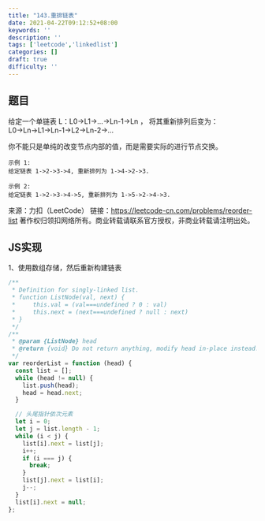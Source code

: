 ```yaml
---
title: "143.重排链表"
date: 2021-04-22T09:12:52+08:00
keywords: ''
description: ''
tags: ['leetcode','linkedlist']
categories: []
draft: true
difficulty: ''
---
```


## 题目

给定一个单链表 L：L0→L1→…→Ln-1→Ln ，
将其重新排列后变为： L0→Ln→L1→Ln-1→L2→Ln-2→…

你不能只是单纯的改变节点内部的值，而是需要实际的进行节点交换。

```
示例 1:
给定链表 1->2->3->4, 重新排列为 1->4->2->3.

示例 2:
给定链表 1->2->3->4->5, 重新排列为 1->5->2->4->3.
```

来源：力扣（LeetCode）
链接：https://leetcode-cn.com/problems/reorder-list
著作权归领扣网络所有。商业转载请联系官方授权，非商业转载请注明出处。


## JS实现

1、使用数组存储，然后重新构建链表

```javascript
/**
 * Definition for singly-linked list.
 * function ListNode(val, next) {
 *     this.val = (val===undefined ? 0 : val)
 *     this.next = (next===undefined ? null : next)
 * }
 */
/**
 * @param {ListNode} head
 * @return {void} Do not return anything, modify head in-place instead.
 */
var reorderList = function (head) {
  const list = [];
  while (head != null) {
    list.push(head);
    head = head.next;
  }

  // 头尾指针依次元素
  let i = 0;
  let j = list.length - 1;
  while (i < j) {
    list[i].next = list[j];
    i++;
    if (i === j) {
      break;
    }
    list[j].next = list[i];
    j--;
  }
  list[i].next = null;
};
```
